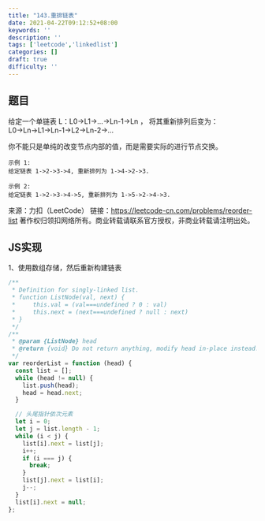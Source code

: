 ```yaml
---
title: "143.重排链表"
date: 2021-04-22T09:12:52+08:00
keywords: ''
description: ''
tags: ['leetcode','linkedlist']
categories: []
draft: true
difficulty: ''
---
```


## 题目

给定一个单链表 L：L0→L1→…→Ln-1→Ln ，
将其重新排列后变为： L0→Ln→L1→Ln-1→L2→Ln-2→…

你不能只是单纯的改变节点内部的值，而是需要实际的进行节点交换。

```
示例 1:
给定链表 1->2->3->4, 重新排列为 1->4->2->3.

示例 2:
给定链表 1->2->3->4->5, 重新排列为 1->5->2->4->3.
```

来源：力扣（LeetCode）
链接：https://leetcode-cn.com/problems/reorder-list
著作权归领扣网络所有。商业转载请联系官方授权，非商业转载请注明出处。


## JS实现

1、使用数组存储，然后重新构建链表

```javascript
/**
 * Definition for singly-linked list.
 * function ListNode(val, next) {
 *     this.val = (val===undefined ? 0 : val)
 *     this.next = (next===undefined ? null : next)
 * }
 */
/**
 * @param {ListNode} head
 * @return {void} Do not return anything, modify head in-place instead.
 */
var reorderList = function (head) {
  const list = [];
  while (head != null) {
    list.push(head);
    head = head.next;
  }

  // 头尾指针依次元素
  let i = 0;
  let j = list.length - 1;
  while (i < j) {
    list[i].next = list[j];
    i++;
    if (i === j) {
      break;
    }
    list[j].next = list[i];
    j--;
  }
  list[i].next = null;
};
```
